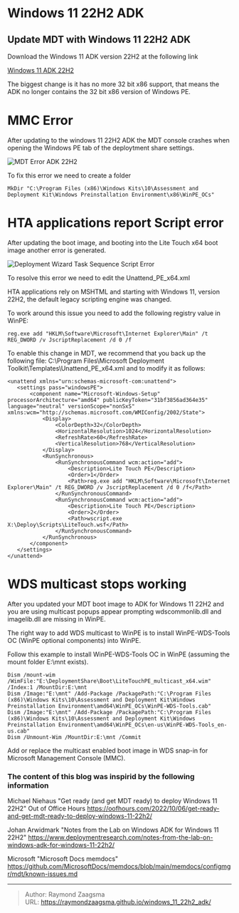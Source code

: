 # Windows 11 22H2 ADK


<!--more-->

## Update MDT with Windows 11 22H2 ADK

Download the Windows 11 ADK version 22H2 at the following link 

[Windows 11 ADK 22H2](https://learn.microsoft.com/en-us/windows-hardware/get-started/adk-install)

The biggest change is it has no more 32 bit x86 support, that means the ADK no longer contains the 32 bit x86 version of Windows PE.

# MMC Error

After updating to the windows 11 22H2 ADK the MDT console crashes when opening the Windows PE tab of the deploytment share settings.

![MDT Error ADK 22H2](/images/MMCErrorADK22H2MDT.jpg)

To fix this error we need to create a folder

```
MkDir "C:\Program Files (x86)\Windows Kits\10\Assessment and Deployment Kit\Windows Preinstallation Environment\x86\WinPE_OCs"
```

# HTA applications report Script error

After updating the boot image, and booting into the Lite Touch x64 boot image another error is generated.

![Deployment Wizard Task Sequence Script Error](/images/scripterrortasksequence.jpg)

To resolve this error we need to edit the Unattend_PE_x64.xml 

HTA applications rely on MSHTML and starting with Windows 11, version 22H2, the default legacy scripting engine was changed.

To work around this issue you need to add the following registry value in WinPE:

```
reg.exe add "HKLM\Software\Microsoft\Internet Explorer\Main" /t REG_DWORD /v JscriptReplacement /d 0 /f
```

To enable this change in MDT, we recommend that you back up the following file: C:\Program Files\Microsoft Deployment Toolkit\Templates\Unattend_PE_x64.xml and to modify it as follows:

```
<unattend xmlns="urn:schemas-microsoft-com:unattend">
   <settings pass="windowsPE">
       <component name="Microsoft-Windows-Setup" processorArchitecture="amd64" publicKeyToken="31bf3856ad364e35" language="neutral" versionScope="nonSxS" xmlns:wcm="http://schemas.microsoft.com/WMIConfig/2002/State">
           <Display>
               <ColorDepth>32</ColorDepth>
               <HorizontalResolution>1024</HorizontalResolution>
               <RefreshRate>60</RefreshRate>
               <VerticalResolution>768</VerticalResolution>
           </Display>
           <RunSynchronous>
               <RunSynchronousCommand wcm:action="add">
                   <Description>Lite Touch PE</Description>
                   <Order>1</Order>
                   <Path>reg.exe add "HKLM\Software\Microsoft\Internet Explorer\Main" /t REG_DWORD /v JscriptReplacement /d 0 /f</Path>
               </RunSynchronousCommand>
               <RunSynchronousCommand wcm:action="add">
                   <Description>Lite Touch PE</Description>
                   <Order>2</Order>
                   <Path>wscript.exe X:\Deploy\Scripts\LiteTouch.wsf</Path>
               </RunSynchronousCommand>
           </RunSynchronous>
       </component>
   </settings>
</unattend>
```

# WDS multicast stops working

After you updated your MDT boot image to ADK for Windows 11 22H2 and you are using multicast popups appear prompting wdscommonlib.dll and imagelib.dll are missing in WinPE.

The right way to add WDS multicast to WinPE is to install WinPE-WDS-Tools OC (WinPE optional components) into WinPE.

Follow this example to install WinPE-WDS-Tools OC in WinPE (assuming the mount folder E:\mnt exists).

```
Dism /mount-wim /WimFile:"E:\DeploymentShare\Boot\LiteTouchPE_multicast_x64.wim" /Index:1 /MountDir:E:\mnt
Dism /Image:"E:\mnt" /Add-Package /PackagePath:"C:\Program Files (x86)\Windows Kits\10\Assessment and Deployment Kit\Windows Preinstallation Environment\amd64\WinPE_OCs\WinPE-WDS-Tools.cab"
Dism /Image:"E:\mnt" /Add-Package /PackagePath:"C:\Program Files (x86)\Windows Kits\10\Assessment and Deployment Kit\Windows Preinstallation Environment\amd64\WinPE_OCs\en-us\WinPE-WDS-Tools_en-us.cab"
Dism /Unmount-Wim /MountDir:E:\mnt /Commit
```
Add or replace the multicast enabled boot image in WDS snap-in for Microsoft Management Console (MMC).

### The content of this blog was inspirid by the following information

Michael Niehaus "Get ready (and get MDT ready) to deploy Windows 11 22H2" Out of Office Hours
https://oofhours.com/2022/10/06/get-ready-and-get-mdt-ready-to-deploy-windows-11-22h2/

Johan Arwidmark "Notes from the Lab on Windows ADK for Windows 11 22H2"
https://www.deploymentresearch.com/notes-from-the-lab-on-windows-adk-for-windows-11-22h2/

Microsoft "Microsoft Docs memdocs"
https://github.com/MicrosoftDocs/memdocs/blob/main/memdocs/configmgr/mdt/known-issues.md




---

> Author: Raymond Zaagsma  
> URL: https://raymondzaagsma.github.io/windows_11_22h2_adk/  

